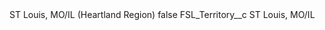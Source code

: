 <?xml version="1.0" encoding="UTF-8"?>
<CustomMetadata xmlns="http://soap.sforce.com/2006/04/metadata" xmlns:xsi="http://www.w3.org/2001/XMLSchema-instance" xmlns:xsd="http://www.w3.org/2001/XMLSchema">
    <label>ST Louis, MO/IL (Heartland Region)</label>
    <protected>false</protected>
    <values>
        <field>FSL_Territory__c</field>
        <value xsi:type="xsd:string">ST Louis, MO/IL</value>
    </values>
</CustomMetadata>
